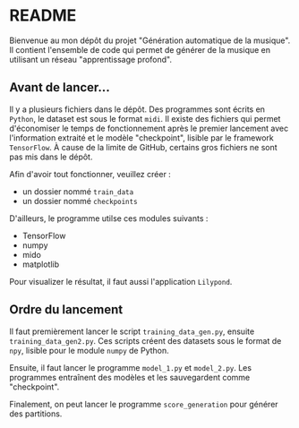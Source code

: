 # README

Bienvenue au mon dépôt du projet "Génération automatique de la musique". Il contient l'ensemble de code qui permet de générer de la musique en utilisant un réseau "apprentissage profond".

## Avant de lancer...

Il y a plusieurs fichiers dans le dépôt. Des programmes sont écrits en `Python`, le dataset est sous le format `midi`. Il existe des fichiers qui permet d'économiser le temps de fonctionnement après le premier lancement avec l'information extraité et le modèle "checkpoint", lisible par le framework `TensorFlow`. À cause de la limite de GitHub, certains gros fichiers ne sont pas mis dans le dépôt.

Afin d'avoir tout fonctionner, veuillez créer :

- un dossier nommé `train_data`
- un dossier nommé `checkpoints`

D'ailleurs, le programme utilse ces modules suivants :

- TensorFlow
- numpy
- mido
- matplotlib

Pour visualizer le résultat, il faut aussi l'application `Lilypond`.

## Ordre du lancement

Il faut premièrement lancer le script `training_data_gen.py`, ensuite `training_data_gen2.py`. Ces scripts créent des datasets sous le format de `npy`, lisible pour le module `numpy` de Python.

Ensuite, il faut lancer le programme `model_1.py` et `model_2.py`. Les programmes entraînent des modèles et les sauvegardent comme "checkpoint".

Finalement, on peut lancer le programme `score_generation` pour générer des partitions.
